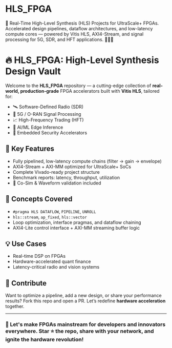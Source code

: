 # HLS_FPGA
🚀 Real-Time High-Level Synthesis (HLS) Projects for UltraScale+ FPGAs. Accelerated design pipelines, dataflow architectures, and low-latency compute cores — powered by Vitis HLS, AXI4-Stream, and signal processing for 5G, SDR, and HFT applications. 🔧🔬💡
# 🔥 HLS_FPGA: High-Level Synthesis Design Vault

Welcome to the **HLS_FPGA** repository — a cutting-edge collection of **real-world, production-grade** FPGA accelerators built with **Vitis HLS**, tailored for:

- 🛰️ Software-Defined Radio (SDR)
- 📡 5G / O-RAN Signal Processing
- 📈 High-Frequency Trading (HFT)
- 🧠 AI/ML Edge Inference
- 🔐 Embedded Security Accelerators

## 🚀 Key Features
- Fully pipelined, low-latency compute chains (filter → gain → envelope)
- AXI4-Stream + AXI-MM optimized for UltraScale+ SoCs
- Complete Vivado-ready project structure
- Benchmark reports: latency, throughput, utilization
- 🧪 Co-Sim & Waveform validation included

## 🧠 Concepts Covered
- `#pragma HLS DATAFLOW`, `PIPELINE`, `UNROLL`
- `hls::stream`, `ap_fixed`, `hls::vector`
- Loop optimization, interface pragmas, and dataflow chaining
- AXI4-Lite control interface + AXI-MM streaming buffer logic

## 💡 Use Cases
- Real-time DSP on FPGAs
- Hardware-accelerated quant finance
- Latency-critical radio and vision systems

## 🤝 Contribute
Want to optimize a pipeline, add a new design, or share your performance results? Fork this repo and open a PR. Let’s redefine **hardware acceleration** together.

---

### 📣 Let's make FPGAs mainstream for developers and innovators everywhere. Star ⭐ the repo, share with your network, and ignite the hardware revolution!
